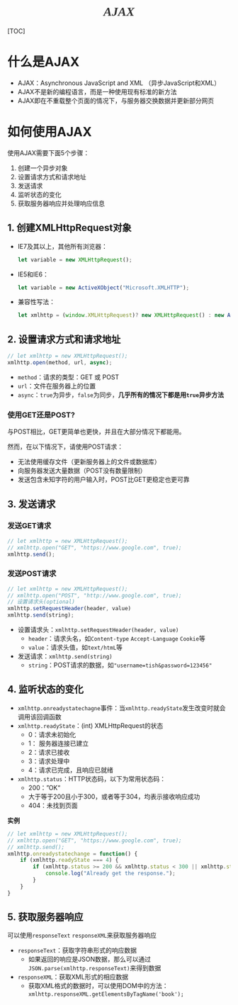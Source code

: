 <h1 style="fontsize:28px;text-align:center;font-family:Georgia;font-style:italic;color:#333">AJAX</h1>
[TOC]

# 什么是AJAX

-   AJAX：Asynchronous JavaScript and XML （异步JavaScript和XML）
-   AJAX不是新的编程语言，而是一种使用现有标准的新方法
-   AJAX即在不重载整个页面的情况下，与服务器交换数据并更新部分网页



# 如何使用AJAX

使用AJAX需要下面5个步骤：

1.  创建一个异步对象
2.  设置请求方式和请求地址
3.  发送请求
4.  监听状态的变化
5.  获取服务器响应并处理响应信息



## 1. 创建XMLHttpRequest对象

-   IE7及其以上，其他所有浏览器：

    ```js
    let variable = new XMLHttpRequest();
    ```

-   IE5和IE6：

    ```js
    let variable = new ActiveXObject("Microsoft.XMLHTTP");
    ```

-   兼容性写法：

    ```js
    let xmlhttp = (window.XMLHttpRequest)? new XMLHttpRequest() : new ActiveXObject("Microsoft.XMLHTTP");
    ```



## 2. 设置请求方式和请求地址

```js
// let xmlhttp = new XMLHttpRequest();
xmlhttp.open(method, url, async);
```

-   `method`：请求的类型：GET 或 POST
-   `url`：文件在服务器上的位置
-   `async`：`true`为异步，`false`为同步，**几乎所有的情况下都是用`true`异步方法**



### 使用GET还是POST?

与POST相比，GET更简单也更快，并且在大部分情况下都能用。

然而，在以下情况下，请使用POST请求：

-   无法使用缓存文件（更新服务器上的文件或数据库）
-   向服务器发送大量数据（POST没有数量限制）
-   发送包含未知字符的用户输入时，POST比GET更稳定也更可靠



## 3. 发送请求

### 发送GET请求

```js
// let xmlhttp = new XMLHttpRequest();
// xmlhttp.open("GET", "https://www.google.com", true);
xmlhttp.send();
```

### 发送POST请求

```js
// let xmlhttp = new XMLHttpRequest();
// xmlhttp.open("POST", "http://www.google.com", true);
// 设置请求头(optional)
xmlhttp.setRequestHeader(header, value)
xmlhttp.send(string);
```

-   设置请求头：`xmlhttp.setRequestHeader(header, value)`
    -   `header`：请求头名，如`Content-type` `Accept-Language` `Cookie`等
    -   `value`：请求头值，如`text/htmL`等
-   发送请求：`xmlhttp.send(string)`
    -   `string`：POST请求的数据，如`"username=tish&password=123456"`



## 4. 监听状态的变化

-   `xmlhttp.onreadystatechagne`事件：当`xmlhttp.readyState`发生改变时就会调用该回调函数
-   `xmlhttp.readyState`：(int) XMLHttpRequest的状态
    -   0：请求未初始化
    -   1： 服务器连接已建立
    -   2：请求已接收
    -   3：请求处理中
    -   4：请求已完成，且响应已就绪
-   `xmlhttp.status`：HTTP状态码，以下为常用状态码：
    -   200：”OK“
    -   大于等于200且小于300，或者等于304，均表示接收响应成功
    -   404：未找到页面

**实例**

```js
// let xmlhttp = new XMLHttpRequest();
// xmlhttp.open("GET", "https://www.google.com", true);
// xmlhttp.send();
xmlhttp.onreadystatechange = function() {
    if (xmlhttp.readyState === 4) {
        if (xmlhttp.status >= 200 && xmlhttp.status < 300 || xmlhttp.status === 304) {
            console.log("Already get the response.");
        }
    }
}
```



## 5. 获取服务器响应

可以使用`responseText` `responseXML`来获取服务器响应

-   `responseText`：获取字符串形式的响应数据
    -   如果返回的响应是JSON数据，那么可以通过`JSON.parse(xmlhttp.responseText)`来得到数据
-   `responseXML`：获取XML形式的相应数据
    -   获取XML格式的数据时，可以使用DOM中的方法：`xmlhttp.responseXML.getElementsByTagName('book');`



